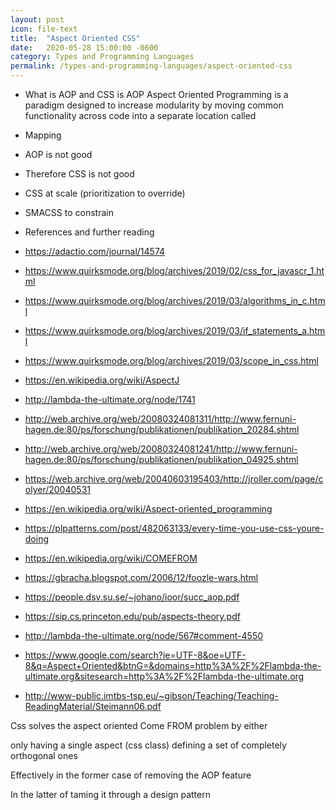 ```yaml
---
layout: post
icon: file-text
title:  "Aspect Oriented CSS"
date:   2020-05-28 15:00:00 -0600
category: Types and Programming Languages
permalink: /types-and-programming-languages/aspect-oriented-css
---
```


* What is AOP and CSS is AOP
Aspect Oriented Programming is a paradigm designed to increase modularity by moving common functionality across code
into a separate location called

* Mapping
* AOP is not good
* Therefore CSS is not good
* CSS at scale (prioritization to override)
* SMACSS to constrain
* References and further reading

* <https://adactio.com/journal/14574>
* <https://www.quirksmode.org/blog/archives/2019/02/css_for_javascr_1.html>
* <https://www.quirksmode.org/blog/archives/2019/03/algorithms_in_c.html>
* <https://www.quirksmode.org/blog/archives/2019/03/if_statements_a.html>
* <https://www.quirksmode.org/blog/archives/2019/03/scope_in_css.html>
* <https://en.wikipedia.org/wiki/AspectJ>
* <http://lambda-the-ultimate.org/node/1741>
* <http://web.archive.org/web/20080324081311/http://www.fernuni-hagen.de:80/ps/forschung/publikationen/publikation_20284.shtml>
* <http://web.archive.org/web/20080324081241/http://www.fernuni-hagen.de:80/ps/forschung/publikationen/publikation_04925.shtml>
* <https://web.archive.org/web/20040603195403/http://jroller.com/page/colyer/20040531>
* <https://en.wikipedia.org/wiki/Aspect-oriented_programming>
* <https://plpatterns.com/post/482063133/every-time-you-use-css-youre-doing>
* <https://en.wikipedia.org/wiki/COMEFROM>
* <https://gbracha.blogspot.com/2006/12/foozle-wars.html>
* <https://people.dsv.su.se/~johano/ioor/succ_aop.pdf>
* <https://sip.cs.princeton.edu/pub/aspects-theory.pdf>
* <http://lambda-the-ultimate.org/node/567#comment-4550>
* <https://www.google.com/search?ie=UTF-8&oe=UTF-8&q=Aspect+Oriented&btnG=&domains=http%3A%2F%2Flambda-the-ultimate.org&sitesearch=http%3A%2F%2Flambda-the-ultimate.org>
* <http://www-public.imtbs-tsp.eu/~gibson/Teaching/Teaching-ReadingMaterial/Steimann06.pdf>

Css solves the aspect oriented Come FROM problem by either

only having a single aspect (css class)
defining a set of completely orthogonal ones

Effectively in the former case of removing the AOP feature

In the latter of taming it through a design pattern
